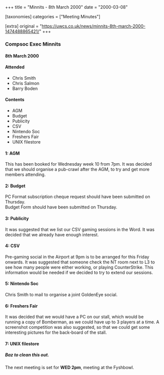 +++
title = "Minnits - 8th March 2000"
date = "2000-03-08"

[taxonomies]
categories = ["Meeting Minutes"]

[extra]
original = "https://uwcs.co.uk/news/minnits-8th-march-2000-1474488865421/"
+++

### Compsoc Exec Minnits

#### 8th March 2000

#### Attended

  - Chris Smith
  - Chris Salmon
  - Barry Boden

#### Contents

  - AGM
  - Budget
  - Publicity
  - CSV
  - Nintendo Soc
  - Freshers Fair
  - UNIX filestore

#### 1: AGM

This has been booked for Wednesday week 10 from 7pm. It was decided that we should organise a pub-crawl after the AGM, to try and get more members attending.

#### 2: Budget

PC Format subscription cheque request should have been submitted on Thursday.  
Budget Form should have been submitted on Thursday.

#### 3: Publicity

It was suggested that we list our CSV gaming sessions in the Word. It was decided that we already have enough interest.

#### 4: CSV

Pre-gaming social in the Airport at 9pm is to be arranged for this Friday onwards. It was suggested that someone check the NT room next to L3 to see how many people were either working, or playing CounterStrike. This information would be needed if we decided to try to extend our sessions.

#### 5: Nintendo Soc

Chris Smith to mail to organise a joint GoldenEye social.

#### 6: Freshers Fair

It was decided that we would have a PC on our stall, which would be running a copy of Bomberman, as we could have up to 3 players at a time. A screenshot competition was also suggested, so that we could get some interesting pictures for the back-board of the stall.

#### 7: UNIX filestore

##### Baz to clean this out.

The next meeting is set for ****WED 2pm****, meeting at the Fyshbowl.

